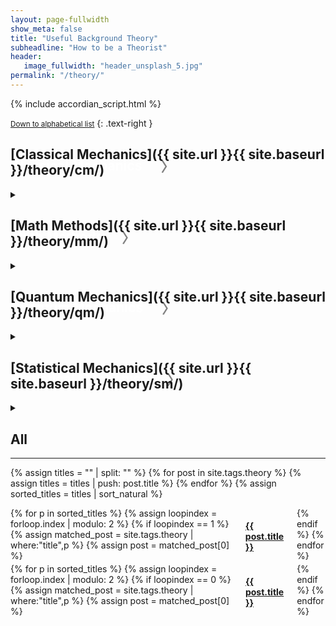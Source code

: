 ```yaml
---
layout: page-fullwidth
show_meta: false
title: "Useful Background Theory"
subheadline: "How to be a Theorist"
header:
   image_fullwidth: "header_unsplash_5.jpg"
permalink: "/theory/"
---
```


{% include accordian_script.html %}

<small markdown="1">[Down to alphabetical list](#all)</small>
{: .text-right }

## [Classical Mechanics]({{ site.url }}{{ site.baseurl }}/theory/cm/)

<details>

<summary><h2 id="exHeader" style="float:left; color:white; margin: -50px 0px -40px 0px">Classical Mechanics<div id="dropdown-classmech" onClick="changeDropdown(this.id)" style="color:gray; float:right; margin: -2px 0px 0px 30px">〉</div></h2></summary>

{% assign cats = "" | split: "" %}

{% for category in site.categories %}

{% assign c = category[0] %}
{% assign subcategory = c | split: "_" %}

{% if subcategory[0] == "CM" and subcategory[1] %}
 {% assign cats = cats | push: c %}
{% endif %}
{% endfor %}


{% for c in cats %}
{% assign cat-name = c | split: "_" | slice: 1,20 | join: " " %}

{% assign name = c | downcase %}
<h4 style="margin: 0.9em 0 -0.2em 0"><a href="{{ site.url }}{{ site.baseurl }}/theory/cm/{{ name }}">{{ cat-name }}</a></h4>
<hr style="margin: 5px">
{% assign titles = "" | split: "" %}
{% for post in site.categories[c] %}
    {% assign titles = titles | push: post.title %}
{% endfor %}
{% assign sorted_titles = titles | sort_natural %}

<div class="row t30">
<div class="small-6 columns">
    {% for p in sorted_titles %}
    {% assign loopindex = forloop.index | modulo: 2 %}
    {% if loopindex == 1 %}
    {% assign matched_post = site.categories[c] | where:"title",p %}
    {% assign post = matched_post[0] %}
    <a href="{{ site.url }}{{ site.baseurl }}{{ post.url }}">{{ post.title }}</a>
    {% endif %}
    {% endfor %}
    </div>
    <div class="small-6 columns">
    {% for p in sorted_titles %}
    {% assign loopindex = forloop.index | modulo: 2 %}
    {% if loopindex == 0 %}
    {% assign matched_post = site.categories[c] | where:"title",p %}
    {% assign post = matched_post[0] %}
    <a href="{{ site.url }}{{ site.baseurl }}{{ post.url }}">{{ post.title }}</a>
    {% endif %}
    {% endfor %}
    </div>
</div>

{% endfor %}


</details>

## [Math Methods]({{ site.url }}{{ site.baseurl }}/theory/mm/)

<details>

<summary><h2 id="exHeader" style="float:left; color:white; margin: -50px 0px -40px 0px">Math Methods<div id="dropdown-mathmethods" onClick="changeDropdown(this.id)" style="color:gray; float:right; margin: -2px 0px 0px 30px">〉</div></h2></summary>

{% assign cats = "" | split: "" %}

{% for category in site.categories %}

{% assign c = category[0] %}
{% assign subcategory = c | split: "_" %}

{% if subcategory[0] == "MM" and subcategory[1] %}
 {% assign cats = cats | push: c %}
{% endif %}
{% endfor %}


{% for c in cats %}
{% assign cat-name = c | split: "_" | slice: 1,20 | join: " " %}

{% assign name = c | downcase %}
<h4 style="margin: 0.9em 0 -0.2em 0"><a href="{{ site.url }}{{ site.baseurl }}/theory/mm/{{ name }}">{{ cat-name }}</a></h4>
<hr style="margin: 5px">
{% assign titles = "" | split: "" %}
{% for post in site.categories[c] %}
    {% assign titles = titles | push: post.title %}
{% endfor %}
{% assign sorted_titles = titles | sort_natural %}

<div class="row t30">
<div class="small-6 columns">
    {% for p in sorted_titles %}
    {% assign loopindex = forloop.index | modulo: 2 %}
    {% if loopindex == 1 %}
    {% assign matched_post = site.categories[c] | where:"title",p %}
    {% assign post = matched_post[0] %}
    <a href="{{ site.url }}{{ site.baseurl }}{{ post.url }}">{{ post.title }}</a>
    {% endif %}
    {% endfor %}
    </div>
    <div class="small-6 columns">
    {% for p in sorted_titles %}
    {% assign loopindex = forloop.index | modulo: 2 %}
    {% if loopindex == 0 %}
    {% assign matched_post = site.categories[c] | where:"title",p %}
    {% assign post = matched_post[0] %}
    <a href="{{ site.url }}{{ site.baseurl }}{{ post.url }}">{{ post.title }}</a>
    {% endif %}
    {% endfor %}
    </div>
</div>

{% endfor %}


</details>

## [Quantum Mechanics]({{ site.url }}{{ site.baseurl }}/theory/qm/)

<details>

<summary><h2 id="exHeader" style="float:left; color:white; margin: -50px 0px -40px 0px">Quantum Mechanics<div id="dropdown-quantummech" onClick="changeDropdown(this.id)" style="color:gray; float:right; margin: -2px 0px 0px 30px">〉</div></h2></summary>

{% assign cats = "" | split: "" %}

{% for category in site.categories %}

{% assign c = category[0] %}
{% assign subcategory = c | split: "_" %}

{% if subcategory[0] == "QM" and subcategory[1] %}
 {% assign cats = cats | push: c %}
{% endif %}
{% endfor %}


{% for c in cats %}
{% assign cat-name = c | split: "_" | slice: 1,20 | join: " " %}

{% assign name = c | downcase %}
<h4 style="margin: 0.9em 0 -0.2em 0"><a href="{{ site.url }}{{ site.baseurl }}/theory/qm/{{ name }}">{{ cat-name }}</a></h4>
<hr style="margin: 5px">
{% assign titles = "" | split: "" %}
{% for post in site.categories[c] %}
    {% assign titles = titles | push: post.title %}
{% endfor %}
{% assign sorted_titles = titles | sort_natural %}

<div class="row t30">
<div class="small-6 columns">
    {% for p in sorted_titles %}
    {% assign loopindex = forloop.index | modulo: 2 %}
    {% if loopindex == 1 %}
    {% assign matched_post = site.categories[c] | where:"title",p %}
    {% assign post = matched_post[0] %}
    <a href="{{ site.url }}{{ site.baseurl }}{{ post.url }}">{{ post.title }}</a>
    {% endif %}
    {% endfor %}
    </div>
    <div class="small-6 columns">
    {% for p in sorted_titles %}
    {% assign loopindex = forloop.index | modulo: 2 %}
    {% if loopindex == 0 %}
    {% assign matched_post = site.categories[c] | where:"title",p %}
    {% assign post = matched_post[0] %}
    <a href="{{ site.url }}{{ site.baseurl }}{{ post.url }}">{{ post.title }}</a>
    {% endif %}
    {% endfor %}
    </div>
</div>

{% endfor %}


</details>

## [Statistical Mechanics]({{ site.url }}{{ site.baseurl }}/theory/sm/)

<details>

<summary><h2 id="exHeader" style="float:left; color:white; margin: -50px 0px -40px 0px">Statistical Mechanics<div id="dropdown-statmech" onClick="changeDropdown(this.id)" style="color:gray; float:right; margin: -2px 0px 0px 30px">〉</div></h2></summary>

{% assign cats = "" | split: "" %}

{% for category in site.categories %}

{% assign c = category[0] %}
{% assign subcategory = c | split: "_" %}

{% if subcategory[0] == "SM" and subcategory[1] %}
 {% assign cats = cats | push: c %}
{% endif %}
{% endfor %}


{% for c in cats %}
{% assign cat-name = c | split: "_" | slice: 1,20 | join: " " %}

{% assign name = c | downcase %}

<h4 style="margin: 0.9em 0 -0.2em 0"><a href="{{ site.url }}{{ site.baseurl }}/theory/sm/{{ name }}">{{ cat-name }}</a></h4>
<hr style="margin: 5px">
{% assign titles = "" | split: "" %}
{% for post in site.categories[c] %}
    {% assign titles = titles | push: post.title %}
{% endfor %}
{% assign sorted_titles = titles | sort_natural %}

<div class="row t30">
<div class="small-6 columns">
    {% for p in sorted_titles %}
    {% assign loopindex = forloop.index | modulo: 2 %}
    {% if loopindex == 1 %}
    {% assign matched_post = site.categories[c] | where:"title",p %}
    {% assign post = matched_post[0] %}
    <a href="{{ site.url }}{{ site.baseurl }}{{ post.url }}">{{ post.title }}</a>
    {% endif %}
    {% endfor %}
    </div>
    <div class="small-6 columns">
    {% for p in sorted_titles %}
    {% assign loopindex = forloop.index | modulo: 2 %}
    {% if loopindex == 0 %}
    {% assign matched_post = site.categories[c] | where:"title",p %}
    {% assign post = matched_post[0] %}
    <a href="{{ site.url }}{{ site.baseurl }}{{ post.url }}">{{ post.title }}</a>
    {% endif %}
    {% endfor %}
    </div>
</div>

{% endfor %}


</details>

## All

---

{% assign titles = "" | split: "" %}
{% for post in site.tags.theory %}
    {% assign titles = titles | push: post.title %}
{% endfor %}
{% assign sorted_titles = titles | sort_natural %}


<div class="row">
<div class="small-6 columns">
    {% for p in sorted_titles %}
    {% assign loopindex = forloop.index | modulo: 2 %}
    {% if loopindex == 1 %}
    {% assign matched_post = site.tags.theory | where:"title",p %}
    {% assign post = matched_post[0] %}
    <h4><a href="{{ site.url }}{{ site.baseurl }}{{ post.url }}">{{ post.title }}</a></h4>
    {% endif %}
    {% endfor %}
    </div>
    <div class="small-6 columns">
    {% for p in sorted_titles %}
    {% assign loopindex = forloop.index | modulo: 2 %}
    {% if loopindex == 0 %}
    {% assign matched_post = site.tags.theory | where:"title",p %}
    {% assign post = matched_post[0] %}
    <h4><a href="{{ site.url }}{{ site.baseurl }}{{ post.url }}">{{ post.title }}</a></h4>
    {% endif %}
    {% endfor %}
    </div>
</div>